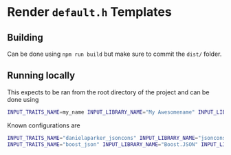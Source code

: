 # Render `default.h` Templates

## Building

Can be done using `npm run build` but make sure to commit the `dist/` folder.

## Running locally

This expects to be ran from the root directory of the project and can be done using

```sh
INPUT_TRAITS_NAME=my_name INPUT_LIBRARY_NAME="My Awesomename" INPUT_LIBRARY_URL="someurltonowhere" node .github/actions/render-defaults-template/index.js
```

Known configurations are

```sh
INPUT_TRAITS_NAME="danielaparker_jsoncons" INPUT_LIBRARY_NAME="jsoncons" INPUT_LIBRARY_URL="https://github.com/danielaparker/jsoncons" INPUT_DISABLE_DEFAULT_TRAITS=true node .github/actions/render-defaults-template/dist/index.js
INPUT_TRAITS_NAME="boost_json" INPUT_LIBRARY_NAME="Boost.JSON" INPUT_LIBRARY_URL="https://github.com/boostorg/json" INPUT_DISABLE_DEFAULT_TRAITS=true node .github/actions/render-defaults-template/dist/index.jsRendering boost_json!
```
